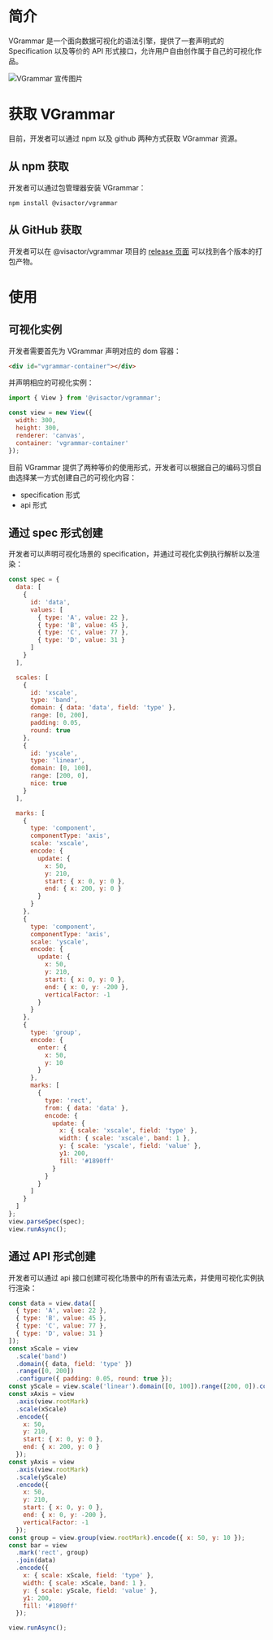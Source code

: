 # 简介

VGrammar 是一个面向数据可视化的语法引擎，提供了一套声明式的 Specification 以及等价的 API 形式接口，允许用户自由创作属于自己的可视化作品。

![VGrammar 宣传图片](待补充)

# 获取 VGrammar

目前，开发者可以通过 npm 以及 github 两种方式获取 VGrammar 资源。

## 从 npm 获取

开发者可以通过包管理器安装 VGrammar：

```shell
npm install @visactor/vgrammar
```

## 从 GitHub 获取

开发者可以在 @visactor/vgrammar 项目的 [release 页面](https://github.com/VisActor/VGrammar/releases) 可以找到各个版本的打包产物。

# 使用

## 可视化实例

开发者需要首先为 VGrammar 声明对应的 dom 容器：

```html
<div id="vgrammar-container"></div>
```

并声明相应的可视化实例：

```js
import { View } from '@visactor/vgrammar';

const view = new View({
  width: 300,
  height: 300,
  renderer: 'canvas',
  container: 'vgrammar-container'
});
```

目前 VGrammar 提供了两种等价的使用形式，开发者可以根据自己的编码习惯自由选择某一方式创建自己的可视化内容：

- specification 形式
- api 形式

## 通过 spec 形式创建

开发者可以声明可视化场景的 specification，并通过可视化实例执行解析以及渲染：

```js
const spec = {
  data: [
    {
      id: 'data',
      values: [
        { type: 'A', value: 22 },
        { type: 'B', value: 45 },
        { type: 'C', value: 77 },
        { type: 'D', value: 31 }
      ]
    }
  ],

  scales: [
    {
      id: 'xscale',
      type: 'band',
      domain: { data: 'data', field: 'type' },
      range: [0, 200],
      padding: 0.05,
      round: true
    },
    {
      id: 'yscale',
      type: 'linear',
      domain: [0, 100],
      range: [200, 0],
      nice: true
    }
  ],

  marks: [
    {
      type: 'component',
      componentType: 'axis',
      scale: 'xscale',
      encode: {
        update: {
          x: 50,
          y: 210,
          start: { x: 0, y: 0 },
          end: { x: 200, y: 0 }
        }
      }
    },
    {
      type: 'component',
      componentType: 'axis',
      scale: 'yscale',
      encode: {
        update: {
          x: 50,
          y: 210,
          start: { x: 0, y: 0 },
          end: { x: 0, y: -200 },
          verticalFactor: -1
        }
      }
    },
    {
      type: 'group',
      encode: {
        enter: {
          x: 50,
          y: 10
        }
      },
      marks: [
        {
          type: 'rect',
          from: { data: 'data' },
          encode: {
            update: {
              x: { scale: 'xscale', field: 'type' },
              width: { scale: 'xscale', band: 1 },
              y: { scale: 'yscale', field: 'value' },
              y1: 200,
              fill: '#1890ff'
            }
          }
        }
      ]
    }
  ]
};
view.parseSpec(spec);
view.runAsync();
```

## 通过 API 形式创建

开发者可以通过 api 接口创建可视化场景中的所有语法元素，并使用可视化实例执行渲染：

```js
const data = view.data([
  { type: 'A', value: 22 },
  { type: 'B', value: 45 },
  { type: 'C', value: 77 },
  { type: 'D', value: 31 }
]);
const xScale = view
  .scale('band')
  .domain({ data, field: 'type' })
  .range([0, 200])
  .configure({ padding: 0.05, round: true });
const yScale = view.scale('linear').domain([0, 100]).range([200, 0]).configure({ nice: true });
const xAxis = view
  .axis(view.rootMark)
  .scale(xScale)
  .encode({
    x: 50,
    y: 210,
    start: { x: 0, y: 0 },
    end: { x: 200, y: 0 }
  });
const yAxis = view
  .axis(view.rootMark)
  .scale(yScale)
  .encode({
    x: 50,
    y: 210,
    start: { x: 0, y: 0 },
    end: { x: 0, y: -200 },
    verticalFactor: -1
  });
const group = view.group(view.rootMark).encode({ x: 50, y: 10 });
const bar = view
  .mark('rect', group)
  .join(data)
  .encode({
    x: { scale: xScale, field: 'type' },
    width: { scale: xScale, band: 1 },
    y: { scale: yScale, field: 'value' },
    y1: 200,
    fill: '#1890ff'
  });

view.runAsync();
```
